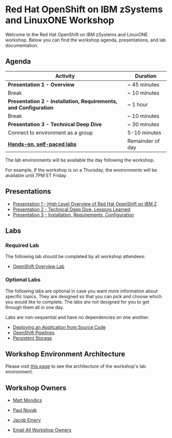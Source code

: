 # Red Hat OpenShift on IBM zSystems and LinuxONE Workshop

Welcome to the Red Hat OpenShift on IBM zSystems and LinuxONE workshop. Below you can find the workshop agenda, presentations, and lab documentation.

## Agenda

| Activity       | Duration     | 
| ---                  | ---           |
| **Presentation 1 - Overview**             | ~ 45 minutes   |
| Break           | ~ 10 minutes      |
| **Presentation 2 - Installation, Requirements, and Configuration**           | ~ 1 hour      |
| Break           | ~ 10 minutes      |
| **Presentation 3 - Technical Deep Dive**           | ~ 30 minutes      |
| Connect to environment as a group           | 5-10 minutes      |
| [**Hands-on, self-paced labs**](#labs)           | Remainder of day      |

<!---
| Activity       | Duration     | 
| ---                  | ---           |
| [**Presentation 1 - Overview**](presentations/combined-presentations.pdf)              | ~ 45 minutes   |
| Break           | ~ 10 minutes      |
| [**Presentation 2 - Technical Deep Dive**](presentations/combined-presentations.pdf#page=32)           | ~ 1 hour      |
| Connect to environment as a group           | ~ 10 minutes      |
| [**Hands-on, self-paced labs**](#labs)           | Remainder of day      |
--->

The lab environments will be available the day following the workshop.

For example, If the workshop is on a Thursday, the environments will be available until 7PM ET Friday.


## Presentations

* [Presentation 1 - High Level Overview of Red Hat OpenShift on IBM Z](presentations/combined-presentations.pdf)
* [Presentation 2 - Technical Deep Dive, Lessons Learned](presentations/combined-presentations.pdf#page=37)
* [Presentation 3 - Installation, Requirements, Configuration](presentations/combined-presentations.pdf#page=44)


## Labs
### Required Lab

The following lab should be completed by all workshop attendees: 

* [OpenShift Overview Lab](https://github.com/mmondics/openshift-intro)

### Optional Labs
The following labs are optional in case you want more information about specific topics. They are designed so that you can pick and choose which you would like to complete. The labs *are not* designed for you to get through them all in one day.

Labs are non-sequential and have no dependencies on one another.

* [Deploying an Application from Source Code](lab004/lab004-1.md)
* [OpenShift Pipelines](lab009/lab009-0.md)
* [Persistent Storage](lab006/lab006-1.md)

<!--- 
* [Deploying an Application with Quarkus Red Hat Runtime](lab008/lab008-1.md)
* [Deploying an Application with the Open Liberty Operator](lab007/lab007-1.md)
* [OpenShift Service Mesh](lab010/lab010-1.md)
* [Using the z/OS Cloud Broker](lab003/lab003-1.md)
* [Monitoring, Metering, and Metrics](lab005/lab005-1.md)
--->

## Workshop Environment Architecture

Please visit [this page](workshop-architecture.md) to see the architecture of the workshop's lab environment.

## Workshop Owners

* [Matt Mondics](mailto:matt.mondics@ibm.com)
* [Paul Novak](mailto:pwnovak@us.ibm.com)
* [Jacob Emery](mailto:jacob.emery@ibm.com)

* [Email All Workshop Owners](mailto:matt.mondics@ibm.com,pwnovak@us.ibm.com,jacob.emery@ibm.com)